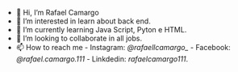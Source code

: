 - 👋 Hi, I’m Rafael Camargo
- 👀 I’m interested in learn about back end.
- 🌱 I’m currently learning Java Script, Pyton e HTML.
- 💞️ I’m looking to collaborate in all jobs.
- 📫 How to reach me - Instagram: *@rafaellcamargo_* - Facebook: *@rafael.camargo.111* - Linkdedin: *rafaelcamargo111*.
